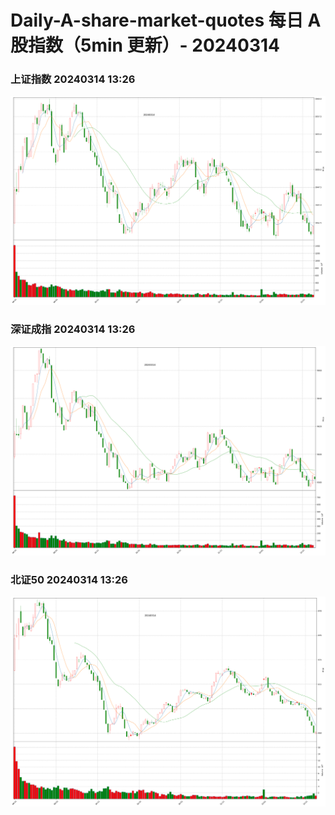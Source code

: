 
# Daily-A-share-market-quotes 每日 A 股指数（5min 更新）- 20240314

### 上证指数 20240314 13:26
![](./fig/2024/3/20240314-sh000001.png)

### 深证成指 20240314 13:26
![](./fig/2024/3/20240314-sz399001.png)

### 北证50 20240314 13:26
![](./fig/2024/3/20240314-bj899050.png)
